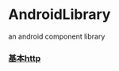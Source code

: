 # AndroidLibrary
an android component library

### [基本http](https://github.com/northland-dev/AndroidLibrary/tree/master/libhttp)

